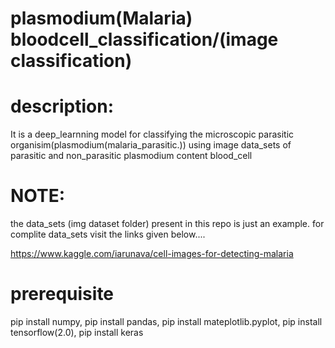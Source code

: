 # plasmodium(Malaria) bloodcell_classification/(image classification)

# description:
It is a deep_learnning model for classifying the microscopic parasitic organisim(plasmodium(malaria_parasitic.)) using image data_sets of parasitic and non_parasitic plasmodium content blood_cell

# NOTE:
the data_sets (img dataset folder) present in this repo is just an example.
for complite data_sets visit the links given below....

https://www.kaggle.com/iarunava/cell-images-for-detecting-malaria

# prerequisite
pip install numpy,
pip install pandas,
pip install mateplotlib.pyplot,
pip install tensorflow(2.0),
pip install keras
